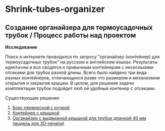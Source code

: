 # Shrink-tubes-organizer
Создание органайзера для термоусадочных трубок / Процесс работы над проектом
---------------------------------------

**Исследование**

Поиск в интернете проводился по запросу "органайзер (контейнер) для термоусадочных трубок" на русском и английском языках. Результаты идентичны и все сводятся к привычным контейнерам с несколькими отсеками для трубок разной длины. Всего было найдено три вида разных контейнеров, отличающихся разве что размером и механизмом открытия и закрытия крышки. В целом, для решения задачи комплектации трубок подойдет люб ой удобный контенер с отсеками. 

Существующие решения:
1. [Бокс переносной с ручкой](https://www.tinytronics.nl/shop/en/tools-and-mounting/installation-and-mounting-material/heat-shrink-tubing/heat-shrink-tubing-kit-in-box-coloured-505-pieces)
2. [Контейнер с крышкой](https://sl.aliexpress.ru/p?key=YzjJUIn)
3. [Органайзер с выдвижной крышкой для трубок длинной 40 мм (модель для 3D-печати)](https://www.thingiverse.com/thing:4410437)

